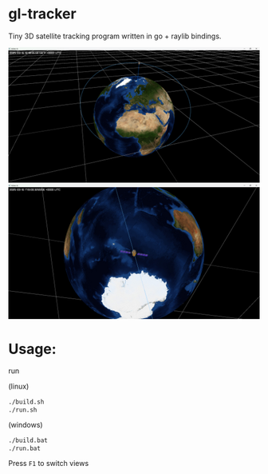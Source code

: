 # gl-tracker
Tiny 3D satellite tracking program written in go + raylib bindings. 

![Satellite Tracking](media/Screenshot1.png)
![Satellite Tracking](media/Screenshot2.png)

# Usage:

run 

(linux)
```
./build.sh
./run.sh
```

(windows)
```
./build.bat
./run.bat
```

Press ``F1`` to switch views